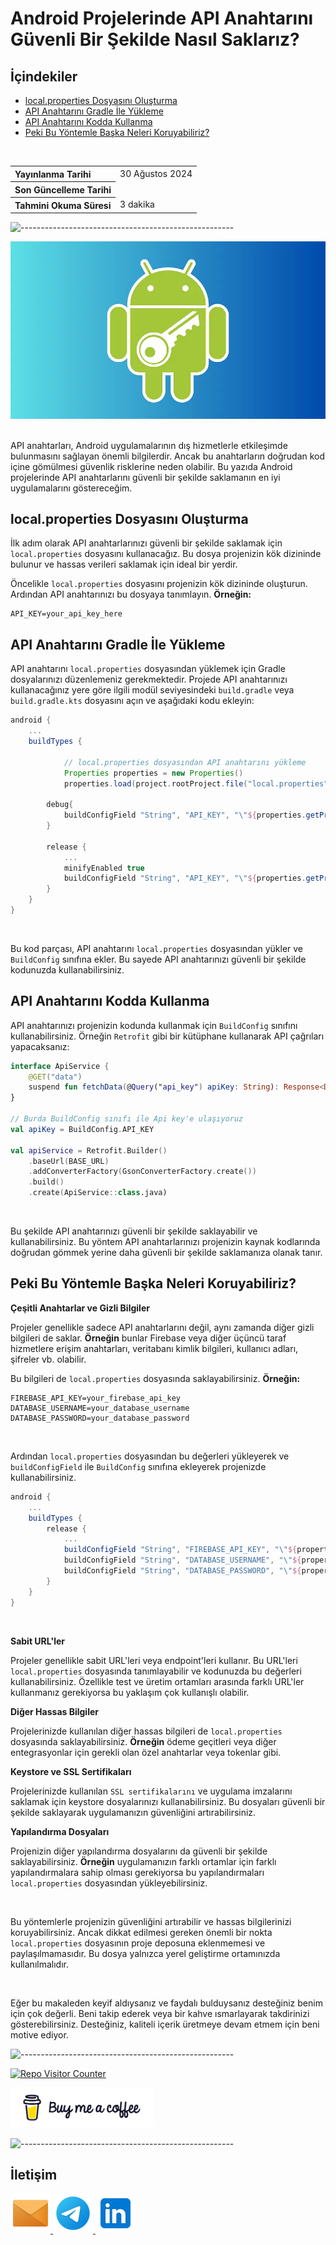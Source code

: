 # Android Projelerinde API Anahtarını Güvenli Bir Şekilde Nasıl Saklarız?

## **İçindekiler**

- [local.properties Dosyasını Oluşturma](#localproperties-dosyasını-oluşturma)
- [API Anahtarını Gradle İle Yükleme](#api-anahtarını-gradle-i̇le-yükleme)
- [API Anahtarını Kodda Kullanma](#api-anahtarını-kodda-kullanma)
- [Peki Bu Yöntemle Başka Neleri Koruyabiliriz?](#peki-bu-yöntemle-başka-neleri-koruyabiliriz)

<br>

<table>
  <tr>
    <th style="text-align: left; font-weight: bold;">Yayınlanma Tarihi</th>
    <td style="text-align: left;">30 Ağustos 2024</td>
  </tr>
  <tr>
    <th style="text-align: left; font-weight: bold;">Son Güncelleme Tarihi</th>
    <td style="text-align: left;"></td>
  </tr>
  <tr>
    <th style="text-align: left; font-weight: bold;">Tahmini Okuma Süresi</th>
    <td style="text-align: left;">3 dakika</td>
  </tr>
</table>


![-----------------------------------------------------](../../../Readme%20Resources/Çizgi.png)

<div align="center">
  <img src="./Resources/1.webp" alt="API Anahtarlarımız Koruma"/>
</div>

<br>

API anahtarları, Android uygulamalarının dış hizmetlerle etkileşimde bulunmasını sağlayan önemli bilgilerdir. Ancak bu anahtarların
doğrudan kod içine gömülmesi güvenlik risklerine neden olabilir. Bu yazıda Android projelerinde API anahtarlarını güvenli bir şekilde
saklamanın en iyi uygulamalarını göstereceğim.


## local.properties Dosyasını Oluşturma

İlk adım olarak API anahtarlarınızı güvenli bir şekilde saklamak için `local.properties` dosyasını kullanacağız. Bu dosya projenizin
kök dizininde bulunur ve hassas verileri saklamak için ideal bir yerdir.

Öncelikle `local.properties` dosyasını projenizin kök dizininde oluşturun. Ardından API anahtarınızı bu dosyaya tanımlayın. **Örneğin:**

```
API_KEY=your_api_key_here
```

## API Anahtarını Gradle İle Yükleme

API anahtarını `local.properties` dosyasından yüklemek için Gradle dosyalarınızı düzenlemeniz gerekmektedir. Projede API anahtarınızı
kullanacağınız yere göre ilgili modül seviyesindeki `build.gradle` veya `build.gradle.kts` dosyasını açın ve aşağıdaki kodu ekleyin:

```gradle
android {
    ...
    buildTypes {

            // local.properties dosyasından API anahtarını yükleme
            Properties properties = new Properties()
            properties.load(project.rootProject.file("local.properties").newDataInputStream())

        debug{
            buildConfigField "String", "API_KEY", "\"${properties.getProperty("API_KEY")}\""
        }

        release {
            ...
            minifyEnabled true
            buildConfigField "String", "API_KEY", "\"${properties.getProperty("API_KEY")}\""
        }
    }
}
```

<br>

Bu kod parçası, API anahtarını `local.properties` dosyasından yükler ve `BuildConfig` sınıfına ekler. Bu sayede API anahtarınızı
güvenli bir şekilde kodunuzda kullanabilirsiniz.


## API Anahtarını Kodda Kullanma

API anahtarınızı projenizin kodunda kullanmak için `BuildConfig` sınıfını kullanabilirsiniz.
Örneğin `Retrofit` gibi bir kütüphane kullanarak API çağrıları yapacaksanız:

```kotlin
interface ApiService {
    @GET("data")
    suspend fun fetchData(@Query("api_key") apiKey: String): Response<Data>
}

// Burda BuildConfig sınıfı ile Api key'e ulaşıyoruz
val apiKey = BuildConfig.API_KEY

val apiService = Retrofit.Builder()
    .baseUrl(BASE_URL)
    .addConverterFactory(GsonConverterFactory.create())
    .build()
    .create(ApiService::class.java)
```

<br>

Bu şekilde API anahtarınızı güvenli bir şekilde saklayabilir ve kullanabilirsiniz. Bu yöntem API anahtarlarınızı projenizin
kaynak kodlarında doğrudan gömmek yerine daha güvenli bir şekilde saklamanıza olanak tanır.


## Peki Bu Yöntemle Başka Neleri Koruyabiliriz?

**Çeşitli Anahtarlar ve Gizli Bilgiler**

Projeler genellikle sadece API anahtarlarını değil, aynı zamanda diğer gizli bilgileri
de saklar. **Örneğin** bunlar Firebase veya diğer üçüncü taraf hizmetlere erişim anahtarları, veritabanı kimlik
bilgileri, kullanıcı adları, şifreler vb. olabilir.

Bu bilgileri de `local.properties` dosyasında saklayabilirsiniz. **Örneğin:**

```
FIREBASE_API_KEY=your_firebase_api_key
DATABASE_USERNAME=your_database_username
DATABASE_PASSWORD=your_database_password
```

<br>

Ardından `local.properties` dosyasından bu değerleri yükleyerek ve `buildConfigField` ile `BuildConfig`
sınıfına ekleyerek projenizde kullanabilirsiniz.

```gradle
android {
    ...
    buildTypes {
        release {
            ...
            buildConfigField "String", "FIREBASE_API_KEY", "\"${properties.getProperty("FIREBASE_API_KEY")}\""
            buildConfigField "String", "DATABASE_USERNAME", "\"${properties.getProperty("DATABASE_USERNAME")}\""
            buildConfigField "String", "DATABASE_PASSWORD", "\"${properties.getProperty("DATABASE_PASSWORD")}\""
        }
    }
}
```

<br>

**Sabit URL'ler**

Projeler genellikle sabit URL'leri veya endpoint'leri kullanır. Bu URL'leri `local.properties` dosyasında
tanımlayabilir ve kodunuzda bu değerleri kullanabilirsiniz. Özellikle test ve üretim ortamları arasında farklı URL'ler
kullanmanız gerekiyorsa bu yaklaşım çok kullanışlı olabilir.

**Diğer Hassas Bilgiler**

Projelerinizde kullanılan diğer hassas bilgileri de `local.properties` dosyasında saklayabilirsiniz.
**Örneğin** ödeme geçitleri veya diğer entegrasyonlar için gerekli olan özel anahtarlar veya tokenlar gibi.

**Keystore ve SSL Sertifikaları**

Projelerinizde kullanılan `SSL sertifikalarını` ve uygulama imzalarını saklamak için keystore
dosyalarınızı kullanabilirsiniz. Bu dosyaları güvenli bir şekilde saklayarak uygulamanızın güvenliğini artırabilirsiniz.

**Yapılandırma Dosyaları**

Projenizin diğer yapılandırma dosyalarını da güvenli bir şekilde saklayabilirsiniz. **Örneğin** uygulamanızın
farklı ortamlar için farklı yapılandırmalara sahip olması gerekiyorsa bu yapılandırmaları `local.properties` dosyasından yükleyebilirsiniz.

<br>

Bu yöntemlerle projenizin güvenliğini artırabilir ve hassas bilgilerinizi koruyabilirsiniz. Ancak dikkat edilmesi gereken
önemli bir nokta `local.properties` dosyasının proje deposuna eklenmemesi ve paylaşılmamasıdır. Bu dosya yalnızca yerel
geliştirme ortamınızda kullanılmalıdır.

<br>

Eğer bu makaleden keyif aldıysanız ve faydalı bulduysanız desteğiniz benim için çok değerli. Beni takip ederek veya bir kahve
ısmarlayarak takdirinizi gösterebilirsiniz. Desteğiniz, kaliteli içerik üretmeye devam etmem için beni motive ediyor.


![-----------------------------------------------------](../../../Readme%20Resources/Çizgi.png)

<a href="https://github.com/mustafatoktas/W.BE_RepoVisitorCounterAPI" target="_blank"> <img src="https://toktasoft.com/api/github2/repo-visitor-counter.php?repo=puhte7bnmsf4k5z&show_repo_name=1&show_date=1&show_brand=0" alt="Repo Visitor Counter"/> </a>

<a href="https://buymeacoffee.com/mustafatoktas" target="_blank"> <img src="./../../../Readme Resources/İletişim/Buy Me a Coffee.png" alt="Buy Me a Coffee" height="64"/> </a>


![-----------------------------------------------------](../../../Readme%20Resources/Çizgi.png)

## İletişim

<a href="mailto:info@mustafatoktas.com"              target="_blank"> <img src="./../../../Readme Resources/İletişim/Mail.png"     alt="Mail"     width="64"/> </a>
<a href="https://t.me/mustafatoktas00"               target="_blank"> <img src="./../../../Readme Resources/İletişim/Telegram.png" alt="Telegram" width="64"/> </a>
<a href="https://www.linkedin.com/in/mustafatoktas/" target="_blank"> <img src="./../../../Readme Resources/İletişim/LinkedIn.png" alt="LinkedIn" width="64"/> </a>
